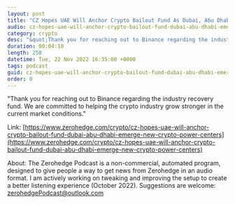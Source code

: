 ```yaml
---
layout: post
title: "CZ Hopes UAE Will Anchor Crypto Bailout Fund As Dubai, Abu Dhabi Emerge As New Crypto Power Centers"
audio: cz-hopes-uae-will-anchor-crypto-bailout-fund-dubai-abu-dhabi-emerge-new-crypto-power-centers-0
category: crypto
desc: "&quot;Thank you for reaching out to Binance regarding the industry recovery fund. We are committed to helping the crypto industry grow stronger in the current market conditions.&quot;"
duration: 00:04:10
length: 250
datetime: Tue, 22 Nov 2022 16:35:00 +0000
tags: podcast
guid: cz-hopes-uae-will-anchor-crypto-bailout-fund-dubai-abu-dhabi-emerge-new-crypto-power-centers-0
order: 0
---
```

&quot;Thank you for reaching out to Binance regarding the industry recovery fund. We are committed to helping the crypto industry grow stronger in the current market conditions.&quot;

Link: [https://www.zerohedge.com/crypto/cz-hopes-uae-will-anchor-crypto-bailout-fund-dubai-abu-dhabi-emerge-new-crypto-power-centers](https://www.zerohedge.com/crypto/cz-hopes-uae-will-anchor-crypto-bailout-fund-dubai-abu-dhabi-emerge-new-crypto-power-centers)

About: The Zerohedge Podcast is a non-commercial, automated program, designed to give people a way to get news from Zerohedge in an audio format.  I am actively working on tweaking and improving the setup to create a better listening experience (October 2022).  Suggestions are welcome: [zerohedgePodcast@outlook.com](mailto:zerohedgePodcast@outlook.com)